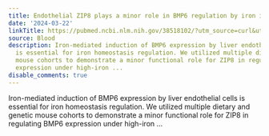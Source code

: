 ```yaml
---
title: Endothelial ZIP8 plays a minor role in BMP6 regulation by iron in mice
date: '2024-03-22'
linkTitle: https://pubmed.ncbi.nlm.nih.gov/38518102/?utm_source=curl&utm_medium=rss&utm_campaign=journals&utm_content=7603509&fc=None&ff=20240323180623&v=2.18.0.post9+e462414
source: Blood
description: Iron-mediated induction of BMP6 expression by liver endothelial cells
  is essential for iron homeostasis regulation. We utilized multiple dietary and genetic
  mouse cohorts to demonstrate a minor functional role for ZIP8 in regulating BMP6
  expression under high-iron ...
disable_comments: true
---
```

Iron-mediated induction of BMP6 expression by liver endothelial cells is essential for iron homeostasis regulation. We utilized multiple dietary and genetic mouse cohorts to demonstrate a minor functional role for ZIP8 in regulating BMP6 expression under high-iron ...